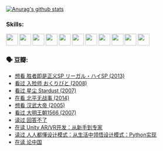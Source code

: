 
[![Anurag's github stats](https://github-readme-stats.vercel.app/api?username=w940853815)](https://github.com/anuraghazra/github-readme-stats)

### Skills:

<code><img height="32" src="https://cdn.jsdelivr.net/npm/simple-icons@v5/icons/python.svg"></code>
<code><img height="32" src="https://cdn.jsdelivr.net/npm/simple-icons@v5/icons/javascript.svg"></code>
<code><img height="32" src="https://cdn.jsdelivr.net/npm/simple-icons@v5/icons/django.svg"></code>
<code><img height="32" src="https://cdn.jsdelivr.net/npm/simple-icons@v5/icons/flask.svg"></code>
<code><img height="32" src="https://cdn.jsdelivr.net/npm/simple-icons@v5/icons/vuetify.svg"></code>
<code><img height="32" src="https://cdn.jsdelivr.net/npm/simple-icons@v5/icons/git.svg"></code>
<code><img height="32" src="https://cdn.jsdelivr.net/npm/simple-icons@v5/icons/docker.svg"></code>
<code><img height="32" src="https://cdn.jsdelivr.net/npm/simple-icons@v5/icons/postgresql.svg"></code>
<code><img height="32" src="https://cdn.jsdelivr.net/npm/simple-icons@v5/icons/elasticsearch.svg"></code>
<code><img height="32" src="https://cdn.jsdelivr.net/npm/simple-icons@v5/icons/macos.svg"></code>
<code><img height="32" src="https://cdn.jsdelivr.net/npm/simple-icons@v5/icons/linux.svg"></code>

### 🗣 豆瓣:

<!-- DOUBAN-ACTIVITIES:START -->
- [想看 胜者即是正义SP リーガル・ハイSP‎ (2013)](https://www.douban.com/people/136069238/status/3827478378/?_i=49456159)
- [看过 入殓师 おくりびと‎ (2008)](https://www.douban.com/people/136069238/status/3827476944/?_i=49456159)
- [看过 星尘 Stardust‎ (2007)](https://www.douban.com/people/136069238/status/3822692117/?_i=49456159)
- [在看 北平无战事‎ (2014)](https://www.douban.com/people/136069238/status/3821449886/?_i=49456159)
- [想看 汉武大帝‎ (2005)](https://www.douban.com/people/136069238/status/3821405621/?_i=49456159)
- [看过 大明王朝1566‎ (2007)](https://www.douban.com/people/136069238/status/3821396719/?_i=49456159)
- [读过 回答不了](https://www.douban.com/people/136069238/status/3812155932/?_i=49456159)
- [在读 Unity AR/VR开发：从新手到专家](https://www.douban.com/people/136069238/status/3810864648/?_i=49456159)
- [读过 人人都懂设计模式：从生活中领悟设计模式：Python实现](https://www.douban.com/people/136069238/status/3806334005/?_i=49456159)
- [在读 论中国](https://www.douban.com/people/136069238/status/3805671678/?_i=49456159)
<!-- DOUBAN-ACTIVITIES:END -->
<!--
**w940853815/w940853815** is a ✨ _special_ ✨ repository because its `README.md` (this file) appears on your GitHub profile.

Here are some ideas to get you started:

- 🔭 I’m currently working on ...
- 🌱 I’m currently learning ...
- 👯 I’m looking to collaborate on ...
- 🤔 I’m looking for help with ...
- 💬 Ask me about ...
- 📫 How to reach me: ...
- 😄 Pronouns: ...
- ⚡ Fun fact: ...
-->
